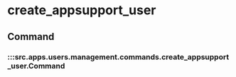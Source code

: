 # create_appsupport_user

## Command

### :::src.apps.users.management.commands.create_appsupport_user.Command

